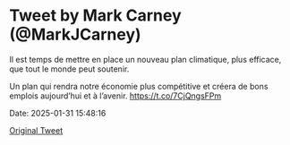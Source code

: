 # Tweet by Mark Carney (@MarkJCarney)

Il est temps de mettre en place un nouveau plan climatique, plus efficace, que tout le monde peut soutenir.

Un plan qui rendra notre économie plus compétitive et créera de bons emplois aujourd’hui et à l’avenir.
https://t.co/7CjQngsFPm

Date: 2025-01-31 15:48:16

[Original Tweet](https://x.com/MarkJCarney/status/1885354419304206396)
